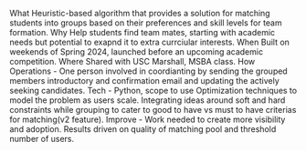 What 
  Heuristic-based algorithm that provides a solution for matching students into groups based on their preferences and skill levels for team formation.
Why 
  Help students find team mates, starting with academic needs but potential to exapnd it to extra currciular interests.
When
  Built on weekends of Spring 2024, launched before an upcoming academic competition. 
Where
  Shared with USC Marshall, MSBA class.
How
  Operations - One person involved in coordianting by sending the grouped members introductory and confirmation email and updating the actively seeking candidates.
  Tech - Python, scope to use Optimization techniques to model the problem as users scale. Integrating ideas around soft and hard constraints while grouping 
         to cater to good to have vs must to have criterias for matching(v2 feature).
  Improve - Work needed to create more visibility and adoption. Results driven on quality of matching pool and threshold number of users.

  


  
